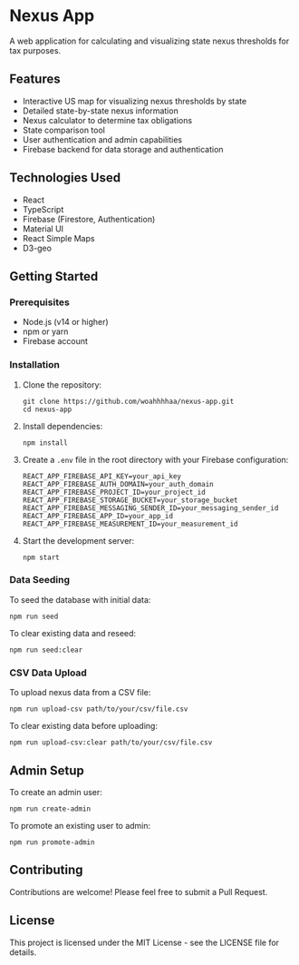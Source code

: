 # Nexus App

A web application for calculating and visualizing state nexus thresholds for tax purposes.

## Features

- Interactive US map for visualizing nexus thresholds by state
- Detailed state-by-state nexus information
- Nexus calculator to determine tax obligations
- State comparison tool
- User authentication and admin capabilities
- Firebase backend for data storage and authentication

## Technologies Used

- React
- TypeScript
- Firebase (Firestore, Authentication)
- Material UI
- React Simple Maps
- D3-geo

## Getting Started

### Prerequisites

- Node.js (v14 or higher)
- npm or yarn
- Firebase account

### Installation

1. Clone the repository:
   ```
   git clone https://github.com/woahhhhaa/nexus-app.git
   cd nexus-app
   ```

2. Install dependencies:
   ```
   npm install
   ```

3. Create a `.env` file in the root directory with your Firebase configuration:
   ```
   REACT_APP_FIREBASE_API_KEY=your_api_key
   REACT_APP_FIREBASE_AUTH_DOMAIN=your_auth_domain
   REACT_APP_FIREBASE_PROJECT_ID=your_project_id
   REACT_APP_FIREBASE_STORAGE_BUCKET=your_storage_bucket
   REACT_APP_FIREBASE_MESSAGING_SENDER_ID=your_messaging_sender_id
   REACT_APP_FIREBASE_APP_ID=your_app_id
   REACT_APP_FIREBASE_MEASUREMENT_ID=your_measurement_id
   ```

4. Start the development server:
   ```
   npm start
   ```

### Data Seeding

To seed the database with initial data:

```
npm run seed
```

To clear existing data and reseed:

```
npm run seed:clear
```

### CSV Data Upload

To upload nexus data from a CSV file:

```
npm run upload-csv path/to/your/csv/file.csv
```

To clear existing data before uploading:

```
npm run upload-csv:clear path/to/your/csv/file.csv
```

## Admin Setup

To create an admin user:

```
npm run create-admin
```

To promote an existing user to admin:

```
npm run promote-admin
```

## Contributing

Contributions are welcome! Please feel free to submit a Pull Request.

## License

This project is licensed under the MIT License - see the LICENSE file for details.